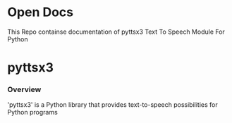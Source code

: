 # Open Docs
This Repo containse documentation of pyttsx3 Text To Speech Module For Python
# pyttsx3
<h3> Overview </h3>
  'pyttsx3' is a Python library that provides text-to-speech possibilities for Python programs
  